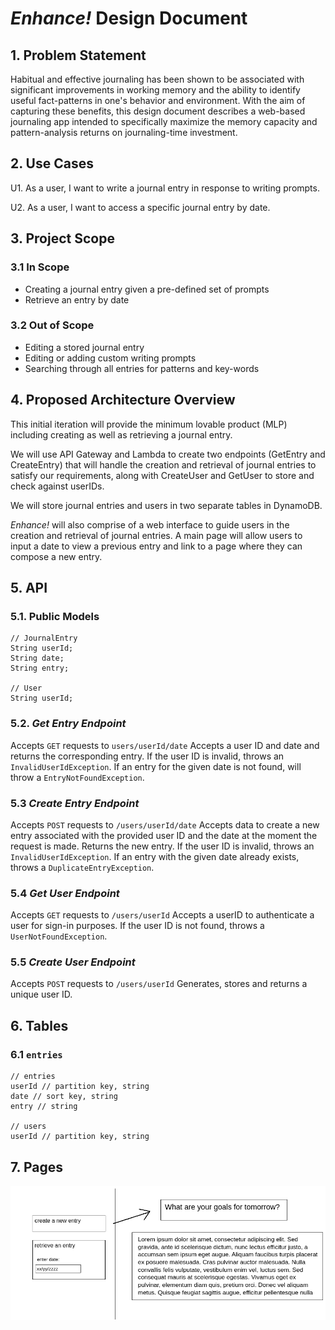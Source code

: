 # *Enhance!* Design Document

## 1. Problem Statement

Habitual and effective journaling has been shown to be associated with significant
improvements in working memory and the ability to identify useful fact-patterns
in one's behavior and environment. With the aim of capturing these benefits, this 
design document describes a web-based journaling app intended to specifically maximize 
the memory capacity and pattern-analysis returns on journaling-time investment.

## 2. Use Cases

U1. As a user, I want to write a journal entry in response to writing prompts. 

U2. As a user, I want to access a specific journal entry by date.

## 3. Project Scope

### 3.1 In Scope
- Creating a journal entry given a pre-defined set of prompts
- Retrieve an entry by date

### 3.2 Out of Scope
- Editing a stored journal entry
- Editing or adding custom writing prompts
- Searching through all entries for patterns and key-words

## 4. Proposed Architecture Overview

This initial iteration will provide the minimum lovable product (MLP) including creating as well as retrieving a journal entry.

We will use API Gateway and Lambda to create two endpoints (GetEntry and CreateEntry) that will handle the creation and retrieval of journal entries to satisfy our requirements, 
along with CreateUser and GetUser to store and check against userIDs. 

We will store journal entries and users in two separate tables in DynamoDB.

*Enhance!* will also comprise of a web interface to guide users in the creation and retrieval of journal entries. 
A main page will allow users to input a date to view a previous entry and link to a page where they can compose a new entry.

## 5. API

### 5.1. Public Models

```
// JournalEntry
String userId;
String date;
String entry;

// User
String userId;
```

### 5.2. *Get Entry Endpoint*

Accepts `GET` requests to `users/userId/date`
Accepts a user ID and date and returns the corresponding entry.
If the user ID is invalid, throws an `InvalidUserIdException`. If an entry for the given date is not found, will throw a `EntryNotFoundException`.

### 5.3 *Create Entry Endpoint*
Accepts `POST` requests to `/users/userId/date`
Accepts data to create a new entry associated with the provided user ID and the date at the moment the request is made. 
Returns the new entry. If the user ID is invalid, throws an `InvalidUserIdException`. If an entry with the given date already exists,
throws a `DuplicateEntryException`.

### 5.4 *Get User Endpoint*

Accepts `GET` requests to `/users/userId`
Accepts a userID to authenticate a user for sign-in purposes.
If the user ID is not found, throws a `UserNotFoundException`.

### 5.5 *Create User Endpoint*

Accepts `POST` requests to `/users/userId`
Generates, stores and returns a unique user ID.

## 6. Tables

### 6.1 `entries`
```
// entries
userId // partition key, string
date // sort key, string
entry // string

// users
userId // partition key, string
```

## 7. Pages

![](project_documents/images/design_document/pageOverview.png)
